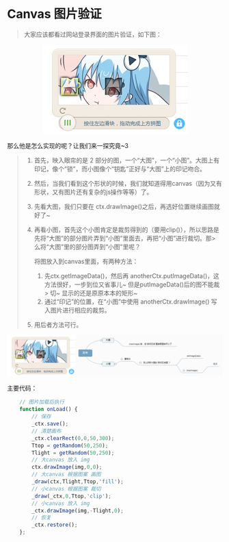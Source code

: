 # Canvas 图片验证

> 大家应该都看过网站登录界面的图片验证，如下图：

<p align="center">
    <img src="https://github.com/jimwong666/FEstart/blob/master/canvas%26svg/canvas图片验证/images/bilibili.png" alt="哔哩哔哩">
</p>

那么他是怎么实现的呢？让我们来一探究竟~3

> 1. 首先，映入眼帘的是 2 部分的图，一个“大图”，一个“小图”。大图上有印记，像个“锁”，而小图像个“钥匙”正好与“大图”上的印记吻合。
> 
> 2. 然后，当我们看到这个形状的时候，我们就知道得用canvas（因为又有形状，又有图片还有复杂的js操作等等）了。
> 
> 3. 先看大图，我们只要在 ctx.drawImage()之后，再选好位置继续画图就好了~
> 
> 4. 再看小图，首先这个小图肯定是裁剪得到的（要用clip()），所以思路是先将“大图”的部分图片弄到“小图”里面去，再把“小图”进行裁切。那> 么将“大图”里的部分图弄到“小图”里呢？<br/>
> 
>    将图放入到canvas里面，有两种方法：
>    1. 先ctx.getImageData()，然后再 anotherCtx.putImageData()，这方法很好，一步到位又省事儿~ 但是putImageData()后的图不能裁> 切~ 显示的还是原原本本的矩形~
>    2. 通过“印记”的位置，在“小图”中使用 anotherCtx.drawImage() 写入图片进行相应的裁剪。
> 
> 5. 用后者方法可行。

<p align="center">
    <img src="https://github.com/jimwong666/FEstart/blob/master/canvas%26svg/canvas图片验证/images/slideToUnlock.png" alt="思考">
</p>

主要代码：

```javascript
    // 图片加载后执行
    function onLoad() {
		// 保存
    	_ctx.save();
    	// 清楚画布
    	_ctx.clearRect(0,0,50,300);
    	Ttop = getRandom(50,250);
    	Tlight = getRandom(50,250);
    	// 大canvas 放入 img
    	ctx.drawImage(img,0,0);
    	// 大canvas 根据图案 画图
    	_draw(ctx,Tlight,Ttop,'fill');
    	// 小canvas 根据图案 裁切
    	_draw(_ctx,0,Ttop,'clip');
    	// 小canvas 放入 img
    	_ctx.drawImage(img,-Tlight,0);
		// 恢复
    	_ctx.restore();
    };
```
